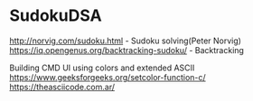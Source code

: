 # SudokuDSA
http://norvig.com/sudoku.html - Sudoku solving(Peter Norvig)
https://iq.opengenus.org/backtracking-sudoku/ - Backtracking

Building CMD UI using colors and extended ASCII
https://www.geeksforgeeks.org/setcolor-function-c/
https://theasciicode.com.ar/
